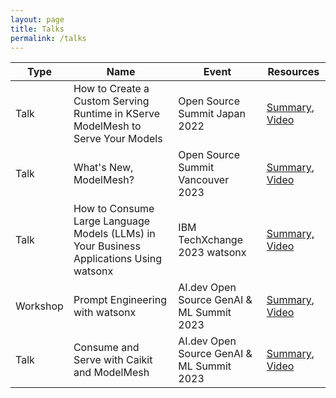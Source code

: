 ```yaml
---
layout: page
title: Talks
permalink: /talks
---
```


| Type | Name                                                                            	 | Event                        	    | Resources                                       	                                                        |
|------|-----------------------------------------------------------------------------------|-----------------------------------|----------------------------------------------------------------------------------------------------------|
| Talk | How to Create a Custom Serving Runtime in KServe ModelMesh to Serve Your Models 	 | Open Source Summit Japan 2022     | [Summary](https://ossna2023.sched.com/event/1K56o), [Video](https://www.youtube.com/watch?v=VLXjIGRb3yU) |
| Talk | What's New, ModelMesh?                                                          	 | Open Source Summit Vancouver 2023 | [Summary](https://sched.co/1D14j), [Video](https://www.youtube.com/watch?v=sK3sfJX-66g) 	                |
| Talk | How to Consume Large Language Models (LLMs) in Your Business Applications Using watsonx                                                          	 | IBM TechXchange 2023 watsonx | [Summary, Video](https://ibmtechxchange.bemyapp.com/#/talks/65667e3f0bab352afce2dd5e) 	                |
| Workshop | Prompt Engineering with watsonx                                                          	 | AI.dev Open Source GenAI & ML Summit 2023 | [Summary](https://sched.co/1VRu4), [Video](https://www.youtube.com/watch?v=fJe2UjTdv9A) 	                |
| Talk | Consume and Serve with Caikit and ModelMesh                                                          	 | AI.dev Open Source GenAI & ML Summit 2023 | [Summary](https://sched.co/1VRtm), [Video](https://www.youtube.com/watch?v=FQYVDqwfoW4) 	                |
